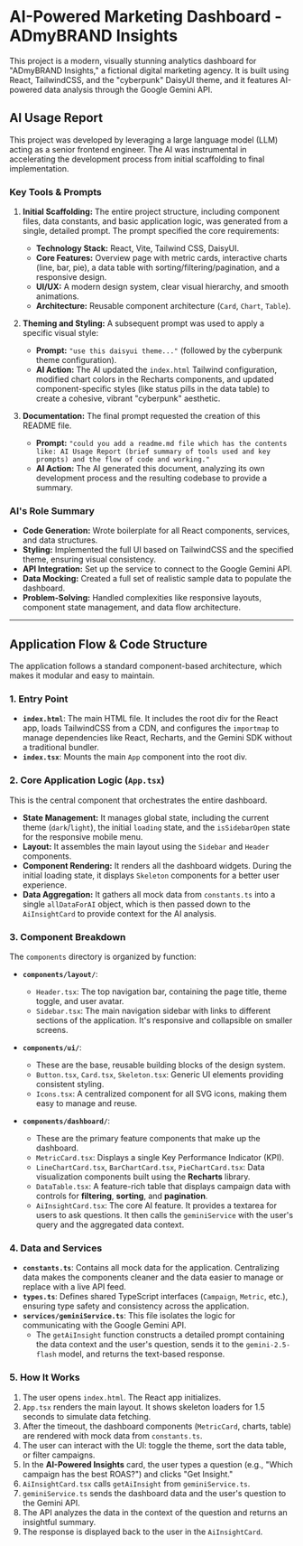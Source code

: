 # AI-Powered Marketing Dashboard - ADmyBRAND Insights

This project is a modern, visually stunning analytics dashboard for "ADmyBRAND Insights," a fictional digital marketing agency. It is built using React, TailwindCSS, and the "cyberpunk" DaisyUI theme, and it features AI-powered data analysis through the Google Gemini API.

## AI Usage Report

This project was developed by leveraging a large language model (LLM) acting as a senior frontend engineer. The AI was instrumental in accelerating the development process from initial scaffolding to final implementation.

### Key Tools & Prompts

1.  **Initial Scaffolding:** The entire project structure, including component files, data constants, and basic application logic, was generated from a single, detailed prompt. The prompt specified the core requirements:
    *   **Technology Stack:** React, Vite, Tailwind CSS, DaisyUI.
    *   **Core Features:** Overview page with metric cards, interactive charts (line, bar, pie), a data table with sorting/filtering/pagination, and a responsive design.
    *   **UI/UX:** A modern design system, clear visual hierarchy, and smooth animations.
    *   **Architecture:** Reusable component architecture (`Card`, `Chart`, `Table`).

2.  **Theming and Styling:** A subsequent prompt was used to apply a specific visual style:
    *   **Prompt:** `"use this daisyui theme..."` (followed by the cyberpunk theme configuration).
    *   **AI Action:** The AI updated the `index.html` Tailwind configuration, modified chart colors in the Recharts components, and updated component-specific styles (like status pills in the data table) to create a cohesive, vibrant "cyberpunk" aesthetic.

3.  **Documentation:** The final prompt requested the creation of this README file.
    *   **Prompt:** `"could you add a readme.md file which has the contents like: AI Usage Report (brief summary of tools used and key prompts) and the flow of code and working."`
    *   **AI Action:** The AI generated this document, analyzing its own development process and the resulting codebase to provide a summary.

### AI's Role Summary

*   **Code Generation:** Wrote boilerplate for all React components, services, and data structures.
*   **Styling:** Implemented the full UI based on TailwindCSS and the specified theme, ensuring visual consistency.
*   **API Integration:** Set up the service to connect to the Google Gemini API.
*   **Data Mocking:** Created a full set of realistic sample data to populate the dashboard.
*   **Problem-Solving:** Handled complexities like responsive layouts, component state management, and data flow architecture.

---

## Application Flow & Code Structure

The application follows a standard component-based architecture, which makes it modular and easy to maintain.

### 1. Entry Point

*   **`index.html`**: The main HTML file. It includes the root div for the React app, loads TailwindCSS from a CDN, and configures the `importmap` to manage dependencies like React, Recharts, and the Gemini SDK without a traditional bundler.
*   **`index.tsx`**: Mounts the main `App` component into the root div.

### 2. Core Application Logic (`App.tsx`)

This is the central component that orchestrates the entire dashboard.
*   **State Management:** It manages global state, including the current theme (`dark`/`light`), the initial `loading` state, and the `isSidebarOpen` state for the responsive mobile menu.
*   **Layout:** It assembles the main layout using the `Sidebar` and `Header` components.
*   **Component Rendering:** It renders all the dashboard widgets. During the initial loading state, it displays `Skeleton` components for a better user experience.
*   **Data Aggregation:** It gathers all mock data from `constants.ts` into a single `allDataForAI` object, which is then passed down to the `AiInsightCard` to provide context for the AI analysis.

### 3. Component Breakdown

The `components` directory is organized by function:

*   **`components/layout/`**:
    *   `Header.tsx`: The top navigation bar, containing the page title, theme toggle, and user avatar.
    *   `Sidebar.tsx`: The main navigation sidebar with links to different sections of the application. It's responsive and collapsible on smaller screens.

*   **`components/ui/`**:
    *   These are the base, reusable building blocks of the design system.
    *   `Button.tsx`, `Card.tsx`, `Skeleton.tsx`: Generic UI elements providing consistent styling.
    *   `Icons.tsx`: A centralized component for all SVG icons, making them easy to manage and reuse.

*   **`components/dashboard/`**:
    *   These are the primary feature components that make up the dashboard.
    *   `MetricCard.tsx`: Displays a single Key Performance Indicator (KPI).
    *   `LineChartCard.tsx`, `BarChartCard.tsx`, `PieChartCard.tsx`: Data visualization components built using the **Recharts** library.
    *   `DataTable.tsx`: A feature-rich table that displays campaign data with controls for **filtering**, **sorting**, and **pagination**.
    *   `AiInsightCard.tsx`: The core AI feature. It provides a textarea for users to ask questions. It then calls the `geminiService` with the user's query and the aggregated data context.

### 4. Data and Services

*   **`constants.ts`**: Contains all mock data for the application. Centralizing data makes the components cleaner and the data easier to manage or replace with a live API feed.
*   **`types.ts`**: Defines shared TypeScript interfaces (`Campaign`, `Metric`, etc.), ensuring type safety and consistency across the application.
*   **`services/geminiService.ts`**: This file isolates the logic for communicating with the Google Gemini API.
    *   The `getAiInsight` function constructs a detailed prompt containing the data context and the user's question, sends it to the `gemini-2.5-flash` model, and returns the text-based response.

### 5. How It Works

1.  The user opens `index.html`. The React app initializes.
2.  `App.tsx` renders the main layout. It shows skeleton loaders for 1.5 seconds to simulate data fetching.
3.  After the timeout, the dashboard components (`MetricCard`, charts, table) are rendered with mock data from `constants.ts`.
4.  The user can interact with the UI: toggle the theme, sort the data table, or filter campaigns.
5.  In the **AI-Powered Insights** card, the user types a question (e.g., "Which campaign has the best ROAS?") and clicks "Get Insight."
6.  `AiInsightCard.tsx` calls `getAiInsight` from `geminiService.ts`.
7.  `geminiService.ts` sends the dashboard data and the user's question to the Gemini API.
8.  The API analyzes the data in the context of the question and returns an insightful summary.
9.  The response is displayed back to the user in the `AiInsightCard`.
